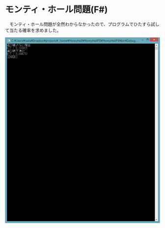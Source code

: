 # モンティ・ホール問題(F#)

　モンティ・ホール問題が全然わからなかったので、プログラムでひたすら試して当たる確率を求めました。

![F#](/resources/2015-01-22_030439.png)
